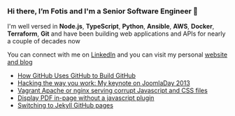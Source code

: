 ### Hi there, I’m Fotis and I'm a Senior Software Engineer 👋

I'm well versed in **Node.js**, **TypeScript**, **Python**, **Ansible**, **AWS**, **Docker**, **Terraform**, **Git** and have been building web applications and APIs for nearly a couple of decades now

You can connect with me on [LinkedIn](https://www.linkedin.com/in/falexandrou) and you can visit my personal [website and blog](https://www.falexandrou.dev/)
<ul>
   <li><a href="https://falexandrou.dev/posts/2011-09-22-how-github-uses-github-to-build-github">How GitHub Uses GitHub to Build GitHub</a></li>
   <li><a href="https://falexandrou.dev/posts/2013-06-17-joomla-day-hacking-your-productivity">Hacking the way you work: My keynote on JoomlaDay 2013</a></li>
   <li><a href="https://falexandrou.dev/posts/2014-02-13-vagrant-apache-or-nginx-serving-corrupt-javascript-and-css-files">Vagrant Apache or nginx serving corrupt Javascript and CSS files</a></li>
   <li><a href="https://falexandrou.dev/posts/2014-03-25-display-pdf-in-page-without-a-javascript-plugin">Display PDF in-page without a javascript plugin</a></li>
   <li><a href="https://falexandrou.dev/posts/2014-10-26-switching-to-github-pages">Switching to Jekyll GitHub pages</a></li>
</ul>